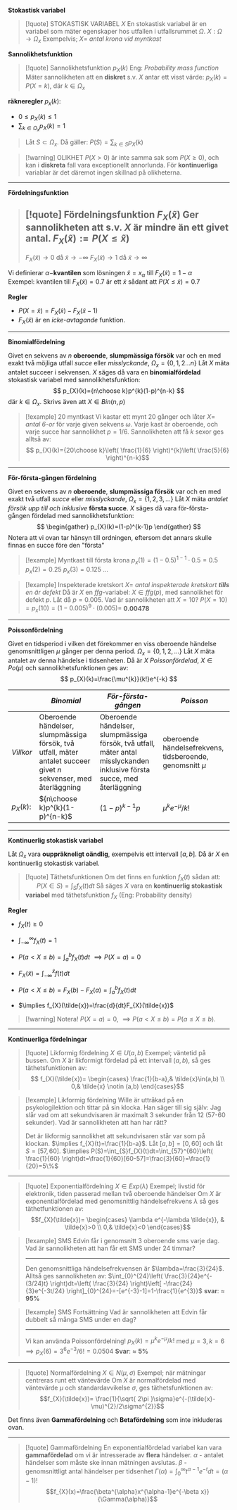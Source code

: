 
**Stokastisk variabel**

>[!quote] STOKASTISK VARIABEL $X$
>En stokastisk variabel är en variabel som mäter egenskaper hos utfallen i utfallsrummet $\Omega$. 
>$X:\Omega\to \Omega_{x}$
>Exempelvis; $X=$ *antal krona vid myntkast*

**Sannolikhetsfunktion**

>[!quote] Sannolikhetsfunktion $p_{X}(k)$
>Eng: *Probability mass function*
>Mäter sannolikheten att en **diskret** s.v. $X$ antar ett visst värde:
>$p_{X}(k)=P(X=k)$, där $k\in \Omega_{x}$

**räkneregler** $p_{x}(k):$
* $0\leq p_{X}(k) \leq 1$
* $\sum_{k\in \Omega_{x}}p_{X}(k)=1$

>Låt $S\subset \Omega_{x}$. Då gäller:
>$P(S)=\sum_{k\in S}p_{X}(k)$

>[!warning] OLIKHET
>$P(X>0)$ är inte samma sak som $P(X\geq 0)$, och kan i **diskreta** fall vara exceptionellt annorlunda. För **kontinuerliga** variablar är det däremot ingen skillnad på olikheterna. 


------------------------------------------------------


**Fördelningsfunktion**

>[!quote] Fördelningsfunktion $F_{X}(\tilde{x})$
>Ger sannolikheten att s.v. $X$ är **mindre** än ett givet antal.
>$F_{X}(\tilde{x}):=P(X\leq \tilde{x})$
>-----------------------------------------------------
>$F_{X}(\tilde{x})\to 0$ då $\tilde{x}\to-\infty$
>$F_{X}(\tilde{x})\to 1$ då $\tilde{x}\to \infty$

Vi definierar $\alpha-$**kvantilen** som lösningen $\tilde{x}=x_{\alpha}$ till $F_{X}(\tilde{x})=1-\alpha$   
Exempel: kvantilen till $F_{X}(\tilde{x})=0.7$ är ett $\tilde{x}$ sådant att $P(X\leq \tilde{x})=0.7$

**Regler**
* $P(X=\tilde{x})=F_{X}(\tilde{x})-F_X(\tilde{x}-1)$
* $F_{X}(\tilde{x})$ är en *icke-avtagande* funktion.


------------------------------------------------------


**Binomialfördelning**

Givet en sekvens av $n$ **oberoende**, **slumpmässiga försök** var och en med exakt två möjliga utfall *succe* eller *misslyckande*, 
$\Omega_{x}=\{0,1,2\dots n\}$
Låt $X$ mäta antalet succeer i sekvensen. $X$ säges då vara en **binomialfördelad** stokastisk variabel med sannolikhetsfunktion:
$$
p_{X}(k)={n\choose k}p^{k}(1-p)^{n-k}
$$
där $k\in \Omega_{x}$. Skrivs även att $X\in Bin(n,p)$

>[!example] 20 myntkast
>Vi kastar ett mynt 20 gånger och låter $X=$ *antal 6-or* för varje given sekvens $\omega$. Varje kast är oberoende, och varje succe har sannolikhet $p=1/6$. Sannolikheten att få $k$ sexor ges alltså av:
$$
p_{X}(k)={20\choose k}\left( \frac{1}{6} \right)^{k}\left( \frac{5}{6} \right)^{n-k}$$

------------------------------------------------------


**För-första-gången fördelning**

Givet en sekvens av $n$ **oberoende**, **slumpmässiga försök** var och en med exakt två utfall *succe* eller *misslyckande*,
$\Omega_{x}=\{1,2,3,\dots\}$
Låt $X$ mäta *antalet försök upp till och inklusive* **första succe**. $X$ säges då vara för-första-gången fördelad med sannolikhetsfunktion:$$
\begin{gather}
p_{X}(k)=(1-p)^{k-1}p
\end{gather}
$$
Notera att vi ovan tar hänsyn till ordningen, eftersom det annars skulle finnas en succe före den "första"

>[!example] Myntkast till första krona
>$p_{x}(1)=(1-0.5)^{1-1}\cdot 0.5=0.5$
>$p_{x}(2)=0.25$
>$p_{x}(3)=0.125$
>...

>[!example] Inspekterade kretskort
>$X=$ *antal inspekterade kretskort* ***tills*** *en är defekt*
>Då är $X$ en $ffg$-variabel: $X\in ffg(p)$, med sannolikhet för defekt $p$. Låt då $p=0.005$. Vad är sannolikheten att $X=10$?
>$P(X=10)=p_{x}(10)=(1-0.005)^{9}\cdot(0.005)=$ **0.00478**


---


**Poissonfördelning**

Givet en tidsperiod i vilken det förekommer en viss oberoende händelse genomsnittligen $\mu$ gånger per denna period.
$\Omega_{x}=\{0,1,2,\dots\}$
Låt $X$ mäta antalet av denna händelse i tidsenheten. Då är $X$ *Poissonfördelad*, $X\in Po(\mu)$ och sannolikhetsfunktionen ges av:
$$
p_{X}(k)=\frac{\mu^{k}}{k!}e^{-k}
$$


|             | *Binomial*                                                                                                        | *För-första-gången*                                                                                                      | *Poisson*                                                  |
| ----------- | ----------------------------------------------------------------------------------------------------------------- | ------------------------------------------------------------------------------------------------------------------------ | ---------------------------------------------------------- |
| *Villkor*   | Oberoende händelser, slumpmässiga försök, två utfall, mäter antalet succeer givet $n$ sekvenser, med återläggning | Oberoende händelser, slumpmässiga försök, två utfall, mäter antal misslyckanden inklusive första succe, med återläggning | oberoende händelsefrekvens, tidsberoende, genomsnitt $\mu$ |
| $p_{X}(k):$ | ${n\choose k}p^{k}(1-p)^{n-k}$                                                                                    | $(1-p)^{k-1}p$                                                                                                           | ${\mu^{k}} e^{-\mu} /k!$                                   |


---


**Kontinuerlig stokastisk variabel**


Låt $\Omega_{x}$ vara **ouppräkneligt oändlig**, exempelvis ett intervall $[a,b]$. Då är $X$ en kontinuerlig stokastisk variabel.

>[!quote] Täthetsfunktionen
>Om det finns en funktion $f_{X}(t)$ sådan att:
>$\hspace{20pt}P(X\in S)=\int_{S}f_{X}(t)dt$
>Så säges $X$ vara en **kontinuerlig stokastisk variabel** med täthetsfunktion $f_{X}$ (Eng: Probability density)

**Regler**
* $f_{X}(t)\geq 0$
* $\int_{-\infty}^{\infty}f_{X}(t)=1$

* $P(a<X\leq b)=\int_{a}^{b}f_{X}(t)dt$ $\implies P(X=a)=0$
* $F_{X}(\tilde{x})=\int_{-\infty}^{\tilde{x}}f(t)dt$
* $P(a<X\leq b)=F_{X}(b)-F_{X}(a)=\int_{a}^{b}f_{X}(t)dt$
* $\implies f_{X}(\tilde{x})=\frac{d}{dt}F_{X}(\tilde{x})$

>[!warning] Notera!
 >$P(X=a)=0$, $\implies P(a<X\leq b)=P(a\leq X\leq b)$.

---

**Kontinuerliga fördelningar**


>[!quote] Likformig fördelning $X\in U(a,b)$
>Exempel; väntetid på bussen.
>Om $X$ är likformigt fördelad på ett intervall $(a,b)$, så ges täthetsfunktionen av:
$$
f_{X}(\tilde{x})=
\begin{cases}
\frac{1}{b-a},& \tilde{x}\in(a,b) \\
0,& \tilde{x} \notin (a,b)
\end{cases}$$

>[!example] Likformig fördelning
>Wille är uttråkad på en psykologilektion och tittar på sin klocka. Han säger till sig själv: Jag slår vad om att sekundvisaren är maximalt 3 sekunder från 12 (57-60 sekunder). Vad är sannolikheten att han har rätt?
>
>Det är likformig sannolikhet att sekundvisaren står var som på klockan. $\implies f_{X}(t)=\frac{1}{b-a}$. Låt $[a,b]=[0,60]$ och låt $S=[57,60]$. $\implies P(S)=\int_{S}f_{X}(t)dt=\int_{57}^{60}\left( \frac{1}{60} \right)dt=\frac{1}{60}[60-57]=\frac{3}{60}=\frac{1}{20}=5\%$


___


>[!quote] Exponentialfördelning $X\in Exp(\lambda)$
>Exempel; livstid för elektronik, tiden passerad mellan två oberoende händelser
>Om $X$ är exponentialfördelad med genomsnittlig händelsefrekvens $\lambda$ så ges täthetfunktionen av:
$$f_{X}(\tilde{x})=
\begin{cases}
\lambda e^{-\lambda \tilde{x}}, & \tilde{x}>0 \\
0,& \tilde{x}<0
\end{cases}$$

>[!example] SMS
>Edvin får i genomsnitt 3 oberoende sms varje dag. Vad är sannolikheten att han får ett SMS under 24 timmar?
>___
> Den genomsnittliga händelsefrekvensen är $\lambda=\frac{3}{24}$. Alltså ges sannolikheten av:
> $\int_{0}^{24}\left( \frac{3}{24}e^{-(3/24)t} \right)dt=\left( \frac{3}{24} \right)\left[ -\frac{24}{3}e^{-3t/24} \right]_{0}^{24}=-[e^{-3}-1]=1-\frac{1}{e^{3}}$
> **svar**: $\approx$ **95%**

>[!example] SMS Fortsättning
>Vad är sannolikheten att Edvin får dubbelt så många SMS under en dag?
>___
>Vi kan använda Poissonfördelning!
>$p_{X}(k)=\mu^{k}e^{-\mu}/k!$ med $\mu=3,k=6$
>$\implies p_{X}(6)=3^{6}e^{-3}/6!=0.0504$
>**Svar**: $\approx$ **5%**


___


>[!quote] Normalfördelning $X\in N(\mu,\sigma)$
>Exempel; när mätningar centreras runt ett väntevärde
>Om $X$ är normalfördelad med väntevärde $\mu$ och standardavvikelse $\sigma$, ges täthetsfunktionen av:
$$f_{X}(\tilde{x})= \frac{1}{\sqrt{ 2\pi }\sigma}e^{-(\tilde{x}-\mu)^{2}/2\sigma^{2}}$$

Det finns även **Gammafördelning** och **Betafördelning** som inte inkluderas ovan.


___

>[!quote] Gammafördelning
>En exponentialfördelad variabel kan vara **gammafördelad** om vi är intresserade av **flera** händelser.
>$\alpha$ - antalet händelser som måste ske innan mätningen avslutas.
>$\beta$ - genomsnittligt antal händelser per tidsenhet
>$\Gamma(\alpha)=\int_{0}^{\infty}t^{\alpha-1}e^{-t}dt=(\alpha-1)!$
$$f_{X}(x)=\frac{\beta^{\alpha}x^{\alpha-1}e^{-\beta x}}{\Gamma(\alpha)}$$





